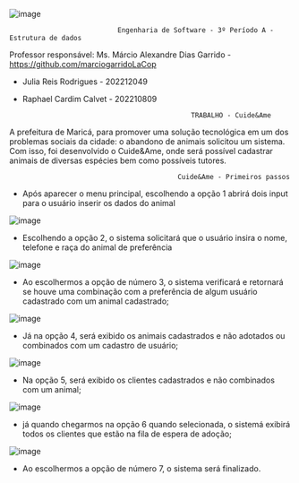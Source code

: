 ![image](https://github.com/reisjulia/dataStructureProject/assets/102388580/9eac937c-1c6c-4991-be44-3fea08c403b3)


                               Engenharia de Software - 3º Período A - Estrutura de dados
                               
 Professor responsável: Ms. Márcio Alexandre Dias Garrido - https://github.com/marciogarridoLaCop

* Julia Reis Rodrigues - 202212049

* Raphael Cardim Calvet - 202210809

                                                TRABALHO - Cuide&Ame

A prefeitura de Maricá, para promover uma solução tecnológica em um dos problemas sociais da cidade: o abandono de animais solicitou um sistema.
Com isso, foi desenvolvido o Cuide&Ame, onde será possível cadastrar animais de diversas espécies bem como possíveis tutores. 

                                              Cuide&Ame - Primeiros passos

- Após aparecer o menu principal, escolhendo a opção 1 abrirá dois input para o usuário inserir os dados do animal

![image](https://github.com/reisjulia/dataStructureProject/assets/102388580/5ea1ba4d-6551-40e8-993f-b5b6d14af6e8)
              
 - Escolhendo a opção 2, o sistema solicitará que o usuário insira o nome, telefone e raça do animal de preferência
 
 ![image](https://github.com/reisjulia/dataStructureProject/assets/102388580/6da0439c-74ee-48fb-bda0-0d839068b418)

 - Ao escolhermos a opção de número 3, o sistema verificará e retornará se houve uma combinação com a preferência de algum 
 usuário cadastrado com um animal cadastrado;
 
 ![image](https://github.com/reisjulia/dataStructureProject/assets/102388580/a4188625-99e5-43bf-ac11-3c5f600b3bc4)

 - Já na opção 4, será exibido os animais cadastrados e não adotados ou combinados com um cadastro de usuário;

![image](https://github.com/reisjulia/dataStructureProject/assets/102388580/31398ae4-88eb-464b-b511-e6297870c2e9)

 - Na opção 5, será exibido os clientes cadastrados e não combinados com um animal;
 
 ![image](https://github.com/reisjulia/dataStructureProject/assets/102388580/1bf5fb83-822d-452b-96c6-ac24390eb013)

 - já quando chegarmos na opção 6 quando selecionada, o sistemá exibirá todos os clientes que estão na fila de espera de adoção;
 
 ![image](https://github.com/reisjulia/dataStructureProject/assets/102388580/17fb3f0b-00d6-4381-847d-4c916c4aed9a)

 - Ao escolhermos a opção de número 7, o sistema será finalizado.
 
